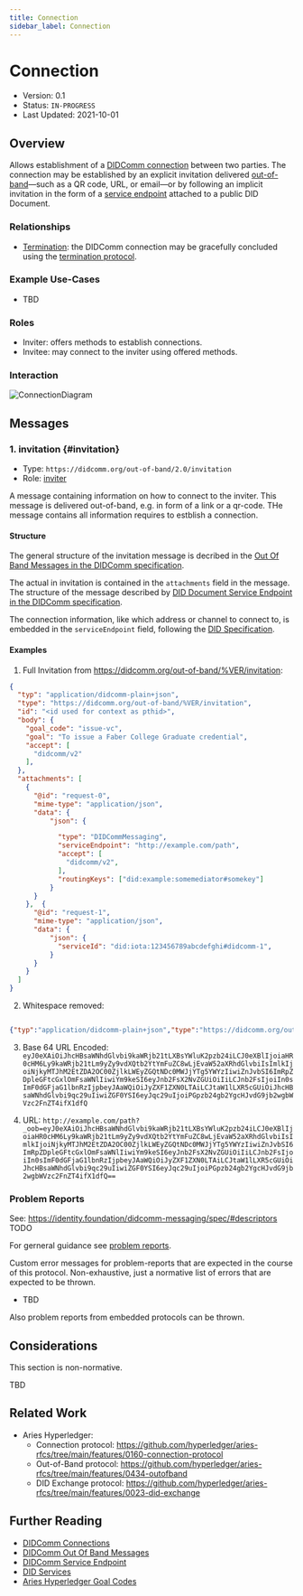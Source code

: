 ```yaml
---
title: Connection
sidebar_label: Connection
---
```


# Connection

- Version: 0.1
- Status: `IN-PROGRESS`
- Last Updated: 2021-10-01

## Overview

Allows establishment of a [DIDComm connection](https://identity.foundation/didcomm-messaging/spec/#connections) between two parties. The connection may be established by an explicit invitation delivered [out-of-band](https://github.com/decentralized-identity/didcomm-messaging/blob/49935b7b119591a009ce61d044ba9ad6fa40c7b7/docs/spec-files/out_of_band.md)&mdash;such as a QR code, URL, or email&mdash;or by following an implicit invitation in the form of a [service endpoint](https://identity.foundation/didcomm-messaging/spec/#did-document-service-endpoint) attached to a public DID Document.

### Relationships
- [Termination](./termination): the DIDComm connection may be gracefully concluded using the [termination protocol](./termination).

### Example Use-Cases

- TBD

### Roles
- Inviter: offers methods to establish connections.
- Invitee: may connect to the inviter using offered methods.

### Interaction

<div style={{textAlign: 'center'}}>

![ConnectionDiagram](/img/didcomm/connection.drawio.svg)

</div>


## Messages

### 1. invitation {#invitation}

- Type: `https://didcomm.org/out-of-band/2.0/invitation`
- Role: [inviter](#roles)

A message containing information on how to connect to the inviter. This message is delivered out-of-band, e.g. in form of a link or a qr-code. THe message contains all information requires to estblish a connection. 

#### Structure

The general structure of the invitation message is decribed in the [Out Of Band Messages in the DIDComm specification](https://github.com/decentralized-identity/didcomm-messaging/blob/49935b7b119591a009ce61d044ba9ad6fa40c7b7/docs/spec-files/out_of_band.md).

The actual in invitation is contained in the `attachments` field in the message. The structure of the message described by [DID Document Service Endpoint in the DIDComm specification](https://identity.foundation/didcomm-messaging/spec/#did-document-service-endpoint).

The connection information, like which address or channel to connect to, is embedded in the `serviceEndpoint` field, following the [DID Specification](https://www.w3.org/TR/did-core/#service-properties).


#### Examples

1. Full Invitation from https://didcomm.org/out-of-band/%VER/invitation:
```json
{
  "typ": "application/didcomm-plain+json",
  "type": "https://didcomm.org/out-of-band/%VER/invitation",
  "id": "<id used for context as pthid>",
  "body": {
    "goal_code": "issue-vc",
    "goal": "To issue a Faber College Graduate credential",
    "accept": [
      "didcomm/v2"
    ],
  },
  "attachments": [
    {
      "@id": "request-0",
      "mime-type": "application/json",
      "data": {
          "json": {

            "type": "DIDCommMessaging",
            "serviceEndpoint": "http://example.com/path",
            "accept": [
              "didcomm/v2",
            ],
            "routingKeys": ["did:example:somemediator#somekey"]
          }
      }
    },  {
      "@id": "request-1",
      "mime-type": "application/json",
      "data": {
          "json": {
            "serviceId": "did:iota:123456789abcdefghi#didcomm-1",
          }
      }
    }
  ]
}
```

2. Whitespace removed:
```json

{"typ":"application/didcomm-plain+json","type":"https://didcomm.org/out-of-band/0.1/invitation","id":"69212a3a-d068-4f9d-a2dd-4741bca89af3","from":"did:example:alice","body":{"goal_code":"","goal":""},"attachments":[{"@id":"request-0","mime-type":"application/json","data":{"json":"<json of protocol message>"}}]}
```
3. Base 64 URL Encoded:
`eyJ0eXAiOiJhcHBsaWNhdGlvbi9kaWRjb21tLXBsYWluK2pzb24iLCJ0eXBlIjoiaHR0cHM6Ly9kaWRjb21tLm9yZy9vdXQtb2YtYmFuZC8wLjEvaW52aXRhdGlvbiIsImlkIjoiNjkyMTJhM2EtZDA2OC00ZjlkLWEyZGQtNDc0MWJjYTg5YWYzIiwiZnJvbSI6ImRpZDpleGFtcGxlOmFsaWNlIiwiYm9keSI6eyJnb2FsX2NvZGUiOiIiLCJnb2FsIjoiIn0sImF0dGFjaG1lbnRzIjpbeyJAaWQiOiJyZXF1ZXN0LTAiLCJtaW1lLXR5cGUiOiJhcHBsaWNhdGlvbi9qc29uIiwiZGF0YSI6eyJqc29uIjoiPGpzb24gb2YgcHJvdG9jb2wgbWVzc2FnZT4ifX1dfQ`

4. URL: 
`http://example.com/path?_oob=eyJ0eXAiOiJhcHBsaWNhdGlvbi9kaWRjb21tLXBsYWluK2pzb24iLCJ0eXBlIjoiaHR0cHM6Ly9kaWRjb21tLm9yZy9vdXQtb2YtYmFuZC8wLjEvaW52aXRhdGlvbiIsImlkIjoiNjkyMTJhM2EtZDA2OC00ZjlkLWEyZGQtNDc0MWJjYTg5YWYzIiwiZnJvbSI6ImRpZDpleGFtcGxlOmFsaWNlIiwiYm9keSI6eyJnb2FsX2NvZGUiOiIiLCJnb2FsIjoiIn0sImF0dGFjaG1lbnRzIjpbeyJAaWQiOiJyZXF1ZXN0LTAiLCJtaW1lLXR5cGUiOiJhcHBsaWNhdGlvbi9qc29uIiwiZGF0YSI6eyJqc29uIjoiPGpzb24gb2YgcHJvdG9jb2wgbWVzc2FnZT4ifX1dfQ==`


### Problem Reports

See: https://identity.foundation/didcomm-messaging/spec/#descriptors
TODO

For gerneral guidance see [problem reports](../resources/problem-reports).

Custom error messages for problem-reports that are expected in the course of this protocol. Non-exhaustive, just a normative list of errors that are expected to be thrown.
- TBD

Also problem reports from embedded protocols can be thrown.

## Considerations

This section is non-normative.

TBD

## Related Work

- Aries Hyperledger:
  - Connection protocol: https://github.com/hyperledger/aries-rfcs/tree/main/features/0160-connection-protocol
  - Out-of-Band protocol: https://github.com/hyperledger/aries-rfcs/tree/main/features/0434-outofband
  - DID Exchange protocol: https://github.com/hyperledger/aries-rfcs/tree/main/features/0023-did-exchange

## Further Reading

- [DIDComm Connections](https://identity.foundation/didcomm-messaging/spec/#connections)
- [DIDComm Out Of Band Messages](https://github.com/decentralized-identity/didcomm-messaging/blob/49935b7b119591a009ce61d044ba9ad6fa40c7b7/docs/spec-files/out_of_band.md)
- [DIDComm Service Endpoint](https://github.com/decentralized-identity/didcomm-messaging/blob/49935b7b119591a009ce61d044ba9ad6fa40c7b7/docs/spec-files/routing.md#did-document-service-endpoint)
- [DID Services](https://www.w3.org/TR/did-core/#services)
- [Aries Hyperledger Goal Codes](https://github.com/hyperledger/aries-rfcs/tree/main/concepts/0519-goal-codes)
